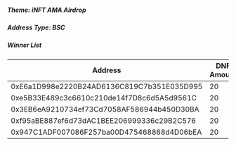##### Theme: iNFT AMA Airdrop

##### Address Type: BSC
##### Winner List

| Address                                    | DNF Amount |
| ------------------------------------------ | ---------- |
| 0xE6a1D998e2220B24AD6136C819C7b351E035D995 | 20         |
| 0xe5B33E489c3c6610c210de14f7D8c6d5A5d9561C | 20         |
| 0x3EB6eA9210734ef73Cd7058AF586944b450D30BA | 20         |
| 0xf95aBE887ef6d73dAC1BEE206999336c29B2C576 | 20         |
| 0x947C1ADF007086F257ba00D475468868d4D06bEA | 20         |

